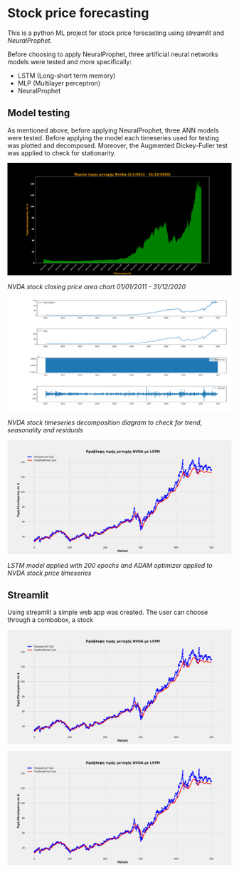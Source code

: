 # Stock price forecasting 

This is a python ML project for stock price forecasting using *streamlit* and *NeuralProphet*. 

Before choosing to apply NeuralProphet, three artificial neural networks models were tested and more specifically:

* LSTM (Long-short term memory)
* MLP (Multilayer perceptron)
* NeuralProphet

## Model testing

As mentioned above, before applying NeuralProphet, three ANN models were tested. Before applying the model each timeseries used for testing was plotted and decomposed. Moreover, the Augmented Dickey-Fuller test was applied to check for stationarity. 

![](https://github.com/stenikolaou/stock_price_forecasting/blob/master/images/area_chart.png)

*NVDA stock closing price area chart 01/01/2011 - 31/12/2020*

![](https://github.com/stenikolaou/stock_price_forecasting/blob/master/images/decompose.png)

*NVDA stock timeseries decomposition diagram to check for trend, seasonality and residuals*

![](https://github.com/stenikolaou/stock_price_forecasting/blob/master/images/lstm.png)

*LSTM model applied with 200 epochs and ADAM optimizer applied to NVDA stock price timeseries*

## Streamlit

Using streamlit a simple web app was created. The user can choose through a combobox, a stock 

![](https://github.com/stenikolaou/stock_price_forecasting/blob/master/images/lstm.png)

![](https://github.com/stenikolaou/stock_price_forecasting/blob/master/images/lstm.png)


